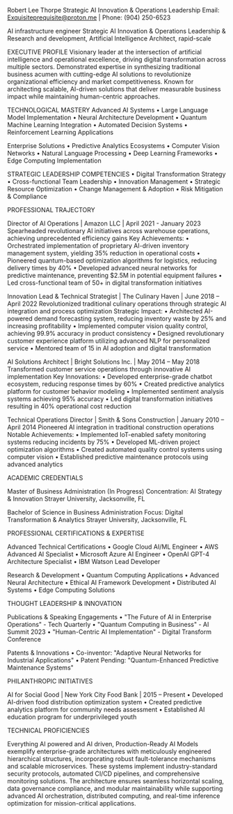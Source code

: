 
Robert Lee Thorpe
Strategic AI Innovation & Operations Leadership
Email: Exquisiteprequisite@proton.me | Phone: (904) 250-6523

AI infrastructure engineer
Strategic AI Innovation & Operations Leadership & Research and development, Artificial Intelligence Architect, rapid-scale

EXECUTIVE PROFILE
Visionary leader at the intersection of artificial intelligence and operational excellence, driving digital transformation across multiple sectors. Demonstrated expertise in synthesizing traditional business acumen with cutting-edge AI solutions to revolutionize organizational efficiency and market competitiveness. Known for architecting scalable, AI-driven solutions that deliver measurable business impact while maintaining human-centric approaches.

TECHNOLOGICAL MASTERY
Advanced AI Systems
• Large Language Model Implementation
• Neural Architecture Development
• Quantum Machine Learning Integration
• Automated Decision Systems
• Reinforcement Learning Applications

Enterprise Solutions
• Predictive Analytics Ecosystems
• Computer Vision Networks
• Natural Language Processing
• Deep Learning Frameworks
• Edge Computing Implementation

STRATEGIC LEADERSHIP COMPETENCIES
• Digital Transformation Strategy
• Cross-functional Team Leadership
• Innovation Management
• Strategic Resource Optimization
• Change Management & Adoption
• Risk Mitigation & Compliance

PROFESSIONAL TRAJECTORY

Director of AI Operations | Amazon LLC | April 2021 - January 2023
Spearheaded revolutionary AI initiatives across warehouse operations, achieving unprecedented efficiency gains
Key Achievements:
• Orchestrated implementation of proprietary AI-driven inventory management system, yielding 35% reduction in operational costs
• Pioneered quantum-based optimization algorithms for logistics, reducing delivery times by 40%
• Developed advanced neural networks for predictive maintenance, preventing $2.5M in potential equipment failures
• Led cross-functional team of 50+ in digital transformation initiatives

Innovation Lead & Technical Strategist | The Culinary Haven | June 2018 – April 2022
Revolutionized traditional culinary operations through strategic AI integration and process optimization
Strategic Impact:
• Architected AI-powered demand forecasting system, reducing inventory waste by 25% and increasing profitability
• Implemented computer vision quality control, achieving 99.9% accuracy in product consistency
• Designed revolutionary customer experience platform utilizing advanced NLP for personalized service
• Mentored team of 15 in AI adoption and digital transformation

AI Solutions Architect | Bright Solutions Inc. | May 2014 – May 2018
Transformed customer service operations through innovative AI implementation
Key Innovations:
• Developed enterprise-grade chatbot ecosystem, reducing response times by 60%
• Created predictive analytics platform for customer behavior modeling
• Implemented sentiment analysis systems achieving 95% accuracy
• Led digital transformation initiatives resulting in 40% operational cost reduction

Technical Operations Director | Smith & Sons Construction | January 2010 – April 2014
Pioneered AI integration in traditional construction operations
Notable Achievements:
• Implemented IoT-enabled safety monitoring systems reducing incidents by 75%
• Developed ML-driven project optimization algorithms
• Created automated quality control systems using computer vision
• Established predictive maintenance protocols using advanced analytics

ACADEMIC CREDENTIALS

Master of Business Administration (In Progress)
Concentration: AI Strategy & Innovation
Strayer University, Jacksonville, FL

Bachelor of Science in Business Administration
Focus: Digital Transformation & Analytics
Strayer University, Jacksonville, FL

PROFESSIONAL CERTIFICATIONS & EXPERTISE

Advanced Technical Certifications
• Google Cloud AI/ML Engineer
• AWS Advanced AI Specialist
• Microsoft Azure AI Engineer
• OpenAI GPT-4 Architecture Specialist
• IBM Watson Lead Developer

Research & Development
• Quantum Computing Applications
• Advanced Neural Architecture
• Ethical AI Framework Development
• Distributed AI Systems
• Edge Computing Solutions

THOUGHT LEADERSHIP & INNOVATION

Publications & Speaking Engagements
• "The Future of AI in Enterprise Operations" - Tech Quarterly
• "Quantum Computing in Business" - AI Summit 2023
• "Human-Centric AI Implementation" - Digital Transform Conference

Patents & Innovations
• Co-inventor: "Adaptive Neural Networks for Industrial Applications"
• Patent Pending: "Quantum-Enhanced Predictive Maintenance Systems"

PHILANTHROPIC INITIATIVES

AI for Social Good | New York City Food Bank | 2015 – Present
• Developed AI-driven food distribution optimization system
• Created predictive analytics platform for community needs assessment
• Established AI education program for underprivileged youth

TECHNICAL PROFICIENCIES

Everything AI powered and AI driven, Production-Ready AI Models exemplify enterprise-grade architectures with meticulously engineered hierarchical structures, incorporating robust fault-tolerance mechanisms and scalable microservices. These systems implement industry-standard security protocols, automated CI/CD pipelines, and comprehensive monitoring solutions. The architecture ensures seamless horizontal scaling, data governance compliance, and modular maintainability while supporting advanced AI orchestration, distributed computing, and real-time inference optimization for mission-critical applications.
